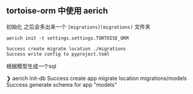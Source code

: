 

##  tortoise-orm 中使用  aerich


初始化 之后会多出来一个 `[migrations](migrations)` 文件夹
```shell
aerich init -t settings.settings.TORTOISE_ORM

Success create migrate location ./migrations
Success write config to pyproject.toml

 ```
根据模型生成一个sql 

❯ aerich init-db
Success create app migrate location migrations/models
Success generate schema for app "models"
